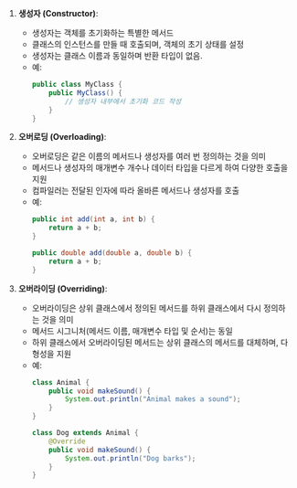 1. **생성자 (Constructor)**:
   - 생성자는 객체를 초기화하는 특별한 메서드
   - 클래스의 인스턴스를 만들 때 호출되며, 객체의 초기 상태를 설정
   - 생성자는 클래스 이름과 동일하며 반환 타입이 없음.
   - 예: 
     ```java
     public class MyClass {
         public MyClass() {
             // 생성자 내부에서 초기화 코드 작성
         }
     }
     ```

2. **오버로딩 (Overloading)**:
   - 오버로딩은 같은 이름의 메서드나 생성자를 여러 번 정의하는 것을 의미
   - 메서드나 생성자의 매개변수 개수나 데이터 타입을 다르게 하여 다양한 호출을 지원
   - 컴파일러는 전달된 인자에 따라 올바른 메서드나 생성자를 호출
   - 예:
     ```java
     public int add(int a, int b) {
         return a + b;
     }
     
     public double add(double a, double b) {
         return a + b;
     }
     ```

3. **오버라이딩 (Overriding)**:
   - 오버라이딩은 상위 클래스에서 정의된 메서드를 하위 클래스에서 다시 정의하는 것을 의미
   - 메서드 시그니처(메서드 이름, 매개변수 타입 및 순서)는 동일
   - 하위 클래스에서 오버라이딩된 메서드는 상위 클래스의 메서드를 대체하며, 다형성을 지원
   - 예:
     ```java
     class Animal {
         public void makeSound() {
             System.out.println("Animal makes a sound");
         }
     }
     
     class Dog extends Animal {
         @Override
         public void makeSound() {
             System.out.println("Dog barks");
         }
     }
     ```
